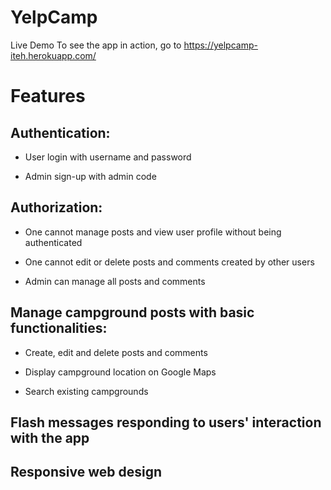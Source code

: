 # YelpCamp
Live Demo
To see the app in action, go to https://yelpcamp-iteh.herokuapp.com/
# Features

## Authentication:

- User login with username and password

- Admin sign-up with admin code

## Authorization:

- One cannot manage posts and view user profile without being authenticated

- One cannot edit or delete posts and comments created by other users

- Admin can manage all posts and comments

## Manage campground posts with basic functionalities:

- Create, edit and delete posts and comments

- Display campground location on Google Maps

- Search existing campgrounds

## Flash messages responding to users' interaction with the app

## Responsive web design
